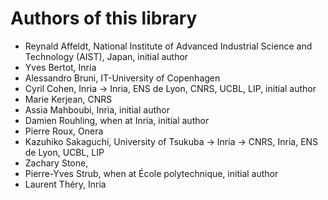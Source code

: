 # Authors of this library

- Reynald Affeldt, National Institute of Advanced Industrial Science and Technology (AIST), Japan, initial author
- Yves Bertot, Inria
- Alessandro Bruni, IT-University of Copenhagen
- Cyril Cohen, Inria -> Inria, ENS de Lyon, CNRS, UCBL, LIP, initial author
- Marie Kerjean, CNRS
- Assia Mahboubi, Inria, initial author
- Damien Rouhling, when at Inria, initial author
- Pierre Roux, Onera
- Kazuhiko Sakaguchi, University of Tsukuba -> Inria -> CNRS, Inria, ENS de Lyon, UCBL, LIP
- Zachary Stone,
- Pierre-Yves Strub, when at École polytechnique, initial author
- Laurent Théry, Inria
